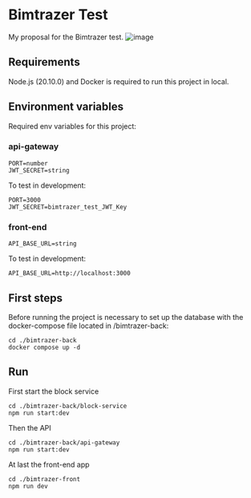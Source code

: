 # Bimtrazer Test

My proposal for the Bimtrazer test.
![image](https://github.com/user-attachments/assets/0269a810-a422-45da-afb2-867d73477ce0)

## Requirements

Node.js (20.10.0) and Docker is required to run this project in local.

## Environment variables

Required env variables for this project:

### api-gateway
```
PORT=number
JWT_SECRET=string
```
To test in development:
```
PORT=3000
JWT_SECRET=bimtrazer_test_JWT_Key
```
### front-end
```
API_BASE_URL=string
```
To test in development:
```
API_BASE_URL=http://localhost:3000
```

## First steps

Before running the project is necessary to set up the database with the docker-compose file located in /bimtrazer-back:

```
cd ./bimtrazer-back
docker compose up -d
```

## Run 
First start the block service
```
cd ./bimtrazer-back/block-service
npm run start:dev
```
Then the API
```
cd ./bimtrazer-back/api-gateway
npm run start:dev
```
At last the front-end app
```
cd ./bimtrazer-front
npm run dev
```
